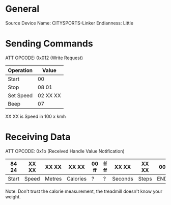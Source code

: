# General 

Source Device Name: CITYSPORTS-Linker
Endianness: Little

# Sending Commands

ATT OPCODE: 0x012 (Write Request)

| Operation | Value |
| --------- | ----- |
| Start | 00 |
| Stop | 08 01 |
| Set Speed | 02 XX XX |
| Beep | 07 |

XX XX is Speed in 100 x kmh

# Receiving Data

ATT OPCODE: 0x1b (Received Handle Value Notification)

| 84 24 | XX XX | XX XX  | XX XX    | 00 ff | ff ff | XX XX   | XX XX | 00  |
| ----- | ----- | ------ | -------- | ----- | ----- | ------- | ----- | --- |
| Start | Speed | Metres | Calories | ?     | ?     | Seconds | Steps | END |

Note: Don't trust the calorie measurement, the treadmill doesn't know your weight.

